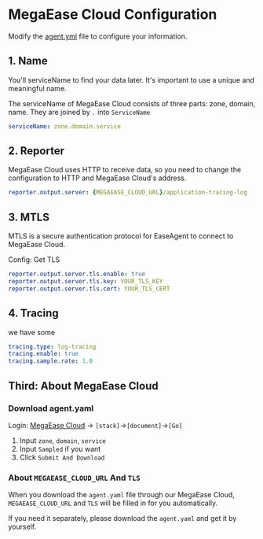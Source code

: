 # MegaEase Cloud Configuration

Modify the [agent.yml](./agent.yml) file to configure your information.

## 1. Name

You'll serviceName to find your data later. It's important to use a unique and meaningful name.

The serviceName of MegaEase Cloud consists of three parts: zone, domain, name. They are joined by `.` into `ServiceName`

```yaml
serviceName: zone.domain.service
```

## 2. Reporter

MegaEase Cloud uses HTTP to receive data, so you need to change the configuration to HTTP and MegaEase Cloud's address.
```yaml
reporter.output.server: {MEGAEASE_CLOUD_URL}/application-tracing-log
```
## 3. MTLS

MTLS is a secure authentication protocol for EaseAgent to connect to MegaEase Cloud.

Config: Get TLS
```yaml
reporter.output.server.tls.enable: true
reporter.output.server.tls.key: YOUR_TLS_KEY
reporter.output.server.tls.cert: YOUR_TLS_CERT
```

## 4. Tracing
we have some
```yaml
tracing.type: log-tracing
tracing.enable: true
tracing.sample.rate: 1.0
```

## Third: About MegaEase Cloud

### Download agent.yaml

Login: [MegaEase Cloud](https://cloud.megaease.com/) -> `[stack]`->`[document]`->`[Go]`

1. Input `zone`, `domain`, `service`
2. Input `Sampled` if you want
3. Click `Submit And Download`

### About `MEGAEASE_CLOUD_URL` And `TLS`

When you download the `agent.yaml` file through our MegaEase Cloud, `MEGAEASE_CLOUD_URL` and `TLS` will be filled in for you automatically.

If you need it separately, please download the `agent.yaml` and get it by yourself.